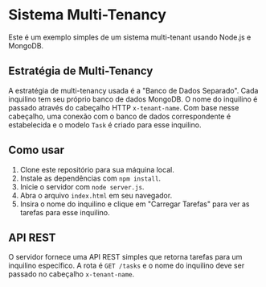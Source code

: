 # Sistema Multi-Tenancy

Este é um exemplo simples de um sistema multi-tenant usando Node.js e MongoDB.

## Estratégia de Multi-Tenancy

A estratégia de multi-tenancy usada é a "Banco de Dados Separado". Cada inquilino tem seu próprio banco de dados MongoDB. O nome do inquilino é passado através do cabeçalho HTTP `x-tenant-name`. Com base nesse cabeçalho, uma conexão com o banco de dados correspondente é estabelecida e o modelo `Task` é criado para esse inquilino.

## Como usar

1. Clone este repositório para sua máquina local.
2. Instale as dependências com `npm install`.
3. Inicie o servidor com `node server.js`.
4. Abra o arquivo `index.html` em seu navegador.
5. Insira o nome do inquilino e clique em "Carregar Tarefas" para ver as tarefas para esse inquilino.

## API REST

O servidor fornece uma API REST simples que retorna tarefas para um inquilino específico. A rota é `GET /tasks` e o nome do inquilino deve ser passado no cabeçalho `x-tenant-name`.

